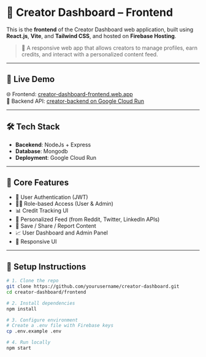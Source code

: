 # 🎨 Creator Dashboard – Frontend

This is the **frontend** of the Creator Dashboard web application, built using **React.js**, **Vite**, and **Tailwind CSS**, and hosted on **Firebase Hosting**.

> 📌 A responsive web app that allows creators to manage profiles, earn credits, and interact with a personalized content feed.

---

## 🚀 Live Demo

🌐 Frontend: [creator-dashboard-frontend.web.app](https://creator-dashboard-frontend.web.app)  
🔗 Backend API: [creator-backend on Google Cloud Run](https://creator-dashboard-backend-225020848824.asia-south2.run.app)

---

## 🛠️ Tech Stack

- **Bacekend**: NodeJs + Express
- **Database**: Mongodb
- **Deployment**: Google Cloud Run

---

## 🔐 Core Features

- 🔑 User Authentication (JWT)
- 🧑‍⚖️ Role-based Access (User & Admin)
- 📊 Credit Tracking UI
- 📰 Personalized Feed (from Reddit, Twitter, LinkedIn APIs)
- 💾 Save / Share / Report Content
- 📈 User Dashboard and Admin Panel
- 📱 Responsive UI

---

## 🔧 Setup Instructions

```bash
# 1. Clone the repo
git clone https://github.com/yourusername/creator-dashboard.git
cd creator-dashboard/frontend

# 2. Install dependencies
npm install

# 3. Configure environment
# Create a .env file with Firebase keys
cp .env.example .env

# 4. Run locally
npm start
```
